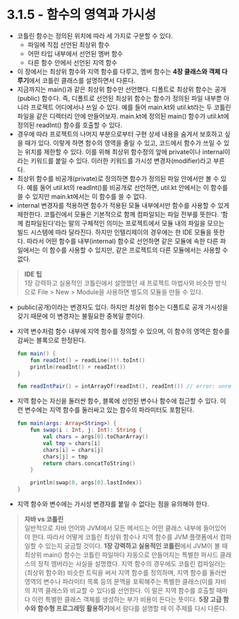# 3.1.5 - 함수의 영역과 가시성

- 코틀린 함수는 정의된 위치에 따라 세 가지로 구분할 수 있다.
    - 파일에 직접 선언된 최상위 함수
    - 어떤 타입 내부에서 선언된 멤버 함수
    - 다른 함수 안에서 선언된 지역 함수
- 이 장에서는 최상위 함수와 지역 함수를 다루고, 멤버 함수는 **4장 클래스와 객체 다루기**에서 코틀린 클래스를 설명하면서 다룬다.
- 지금까지는 main()과 같은 최상위 함수만 선언했다. 디폴트로 최상위 함수는 공개(public) 함수다. 즉, 디폴트로 선언된 최상위 함수는 함수가 정의된 파일 내부뿐 아니라 프로젝트 어디에서나 쓰일 수 있다. 예를 들어 main.kt와 util.kt라는 두 코틀린 파일을 같은 디렉터리 안에 만들어보자. main.kt에 정의된 main() 함수가 util.kt에 정의된 readInt() 함수를 호출할 수 있다.
- 경우에 따라 프로젝트의 나머지 부분으로부터 구현 상세 내용을 숨겨서 보호하고 싶을 때가 있다. 이렇게 하면 함수의 영역을 줄일 수 있고, 코드에서 함수가 쓰일 수 있는 위치를 제한할 수 있다. 이를 위해 최상위 함수정의 앞에 private이나 internal이라는 키워드를 붙일 수 있다. 이러한 키워드를 가시성 변경자(modifier)라고 부른다.
- 최상위 함수를 비공개(private)로 정의하면 함수가 정의된 파일 안에서만 볼 수 있다. 예를 들어 util.kt의 readInt()를 비공개로 선언하면, util.kt 안에서는 이 함수를 쓸 수 있지만 main.kt에서는 이 함수를 쓸 수 없다.
- internal 변경자를 적용하면 함수가 적용된 모듈 내부에서만 함수를 사용할 수 있게 제한한다. 코틀린에서 모듈은 기본적으로 함께 컴파일되는 파일 전부를 뜻한다. ‘함께 컴파일된다’라는 말의 구체적인 의미는 프로젝트에서 모듈 내의 파일을 모으는 빌드 시스템에 따라 달라진다. 하지만 인텔리제이의 경우에는 한 IDE 모듈을 뜻한다. 따라서 어떤 함수를 내부(internal) 함수로 선언하면 같은 모듈에 속한 다른 파일에서는 이 함수를 사용할 수 있지만, 같은 프로젝트의 다른 모듈에서는 사용할 수 없다.

> **IDE 팁**  
1장 강력하고 실용적인 코틀린에서 설명했던 새 프로젝트 마법사와 비슷한 방식으로 File > New > Module을 사용하면 별도의 모듈을 만들 수 있다.
> 
- public(공개)이라는 변경자도 있다. 하지만 최상위 함수는 디폴트로 공개 가시성을 갖기 때문에 이 변경자는 불필요한 중복일 뿐이다.
- 지역 변수처럼 함수 내부에 지역 함수를 정의할 수 있으며, 이 함수의 영역은 함수를 감싸는 블록으로 한정된다.
    
    ```kotlin
    fun main() {
    	fun readInt() = readLine()!!.toInt()
    	println(readInt() + readInt())
    }
    
    fun readIntPair() = intArrayOf(readInt(), readInt()) // error: unresolved reference: readInt
    ```
    
- 지역 함수는 자신을 둘러싼 함수, 블록에 선언된 변수나 함수에 접근할 수 있다. 이런 변수에는 지역 함수를 둘러싸고 있는 함수의 파라미터도 포함된다.
    
    ```kotlin
    fun main(args: Array<String>) {
    	fun swap(i : Int, j: Int): String {
    		val chars = args[0].toCharArray()
    		val tmp = chars[i]
    		chars[i] = chars[j]
    		chars[j] = tmp
    		return chars.concatToString()
    	}
    
    	println(swap(0, args[0].lastIndex))
    }
    ```
    
- 지역 함수와 변수에는 가시성 변경자를 붙일 수 없다는 점을 유의해야 한다.

> **자바 vs 코틀린**  
일반적으로 자바 언어와 JVM에서 모든 메서드는 어떤 클래스 내부에 들어있어야 한다. 따라서 어떻게 코틀린 최상위 함수나 지역 함수를 JVM 플랫폼에서 컴파일할 수 있는지 궁금할 것이다. **1장 강력하고 실용적인 코틀린**에서 JVM이 볼 때 최상위 main() 함수는 코틀린 파일마다 자동으로 만들어지는 특별한 파사드 클래스의 정적 멤버라는 사실을 설명했다. 지역 함수의 경우에도 코틀린 컴파일러는 (최상위 함수와) 비슷한 트릭을 써서 지역 함수를 정의하며, 지역 함수를 둘러싼 영역의 변수나 파라미터 목록 등의 문맥을 포획해주는 특별한 클래스(이를 자바의 지역 클래스와 비교할 수 있다)를 선언한다. 이 말은 지역 함수를 호출할 때마다 이런 특별한 클래스 객체를 생성하는 부가 비용이 든다는 뜻이다. **5장 고급 함수와 함수형 프로그래밍 활용하기**에서 람다를 설명할 때 이 주제를 다시 다룬다.